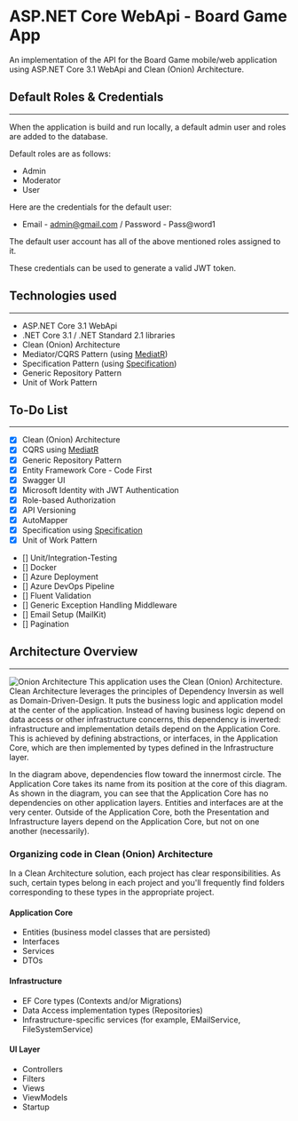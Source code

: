 # ASP.NET Core WebApi - Board Game App
An implementation of the API for the Board Game mobile/web application using ASP.NET Core 3.1 WebApi and Clean (Onion) Architecture.
## Default Roles & Credentials
---
When the application is build and run locally, a default admin user and roles are added to the database.

Default roles are as follows:
- Admin
- Moderator
- User

Here are the credentials for the default user:
- Email - admin@gmail.com / Password - Pass@word1

The default user account has all of the above mentioned roles assigned to it.

These credentials can be used to generate a valid JWT token.
## Technologies used
---
- ASP.NET Core 3.1 WebApi
- .NET Core 3.1 / .NET Standard 2.1 libraries
- Clean (Onion) Architecture
- Mediator/CQRS Pattern (using [MediatR](https://github.com/jbogard/MediatR))
- Specification Pattern (using [Specification](https://github.com/ardalis/Specification))
- Generic Repository Pattern
- Unit of Work Pattern
## To-Do List
---
- [x] Clean (Onion) Architecture
- [x] CQRS using [MediatR](https://github.com/jbogard/MediatR)
- [x] Generic Repository Pattern
- [x] Entity Framework Core - Code First
- [x] Swagger UI
- [x] Microsoft Identity with JWT Authentication
- [x] Role-based Authorization
- [x] API Versioning
- [x] AutoMapper
- [x] Specification using [Specification](https://github.com/ardalis/Specification)
- [x] Unit of Work Pattern
- [] Unit/Integration-Testing
- [] Docker
- [] Azure Deployment
- [] Azure DevOps Pipeline
- [] Fluent Validation
- [] Generic Exception Handling Middleware
- [] Email Setup (MailKit)
- [] Pagination
## Architecture Overview
---
![Onion Architecture](https://camo.githubusercontent.com/0e59a9d03c2d24ff031588265fdc00f6ccb8248f/68747470733a2f2f7777772e636f6465776974686d756b6573682e636f6d2f77702d636f6e74656e742f75706c6f6164732f323032302f30362f4f6e696f6e2d4172636869746563747572652d496e2d4153502e4e45542d436f72652e706e67)
This application uses the Clean (Onion) Architecture. Clean Architecture leverages the principles of Dependency Inversin as well as Domain-Driven-Design. It puts the business logic and application model at the center of the application. Instead of having business logic depend on data access or other infrastructure concerns, this dependency is inverted: infrastructure and implementation details depend on the Application Core. This is achieved by defining abstractions, or interfaces, in the Application Core, which are then implemented by types defined in the Infrastructure layer.

In the diagram above, dependencies flow toward the innermost circle. The Application Core takes its name from its position at the core of this diagram. As shown in the diagram, you can see that the Application Core has no dependencies on other application layers. Entities and interfaces are at the very center. Outside of the Application Core, both the Presentation and Infrastructure layers depend on the Application Core, but not on one another (necessarily).

### Organizing code in Clean (Onion) Architecture

In a Clean Architecture solution, each project has clear responsibilities. As such, certain types belong in each project and you'll frequently find folders corresponding to these types in the appropriate project.

#### Application Core

- Entities (business model classes that are persisted)
- Interfaces
- Services
- DTOs

#### Infrastructure
- EF Core types (Contexts and/or Migrations)
- Data Access implementation types (Repositories)
- Infrastructure-specific services (for example, EMailService, FileSystemService)

#### UI Layer
- Controllers
- Filters
- Views
- ViewModels
- Startup